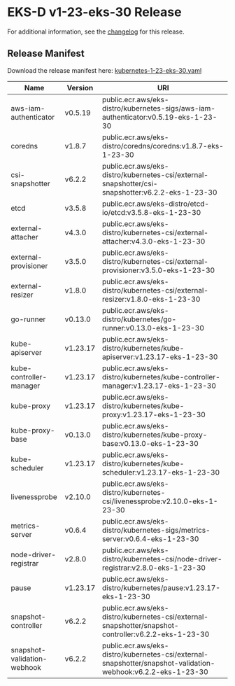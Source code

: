 # EKS-D v1-23-eks-30 Release

For additional information, see the [changelog](CHANGELOG-v1-23-eks-30.md) for this release.

## Release Manifest

Download the release manifest here: [kubernetes-1-23-eks-30.yaml](https://distro.eks.amazonaws.com/kubernetes-1-23/kubernetes-1-23-eks-30.yaml)

| Name | Version | URI |
|------|---------|-----|
| aws-iam-authenticator | v0.5.19 | public.ecr.aws/eks-distro/kubernetes-sigs/aws-iam-authenticator:v0.5.19-eks-1-23-30 |
| coredns | v1.8.7 | public.ecr.aws/eks-distro/coredns/coredns:v1.8.7-eks-1-23-30 |
| csi-snapshotter | v6.2.2 | public.ecr.aws/eks-distro/kubernetes-csi/external-snapshotter/csi-snapshotter:v6.2.2-eks-1-23-30 |
| etcd | v3.5.8 | public.ecr.aws/eks-distro/etcd-io/etcd:v3.5.8-eks-1-23-30 |
| external-attacher | v4.3.0 | public.ecr.aws/eks-distro/kubernetes-csi/external-attacher:v4.3.0-eks-1-23-30 |
| external-provisioner | v3.5.0 | public.ecr.aws/eks-distro/kubernetes-csi/external-provisioner:v3.5.0-eks-1-23-30 |
| external-resizer | v1.8.0 | public.ecr.aws/eks-distro/kubernetes-csi/external-resizer:v1.8.0-eks-1-23-30 |
| go-runner | v0.13.0 | public.ecr.aws/eks-distro/kubernetes/go-runner:v0.13.0-eks-1-23-30 |
| kube-apiserver | v1.23.17 | public.ecr.aws/eks-distro/kubernetes/kube-apiserver:v1.23.17-eks-1-23-30 |
| kube-controller-manager | v1.23.17 | public.ecr.aws/eks-distro/kubernetes/kube-controller-manager:v1.23.17-eks-1-23-30 |
| kube-proxy | v1.23.17 | public.ecr.aws/eks-distro/kubernetes/kube-proxy:v1.23.17-eks-1-23-30 |
| kube-proxy-base | v0.13.0 | public.ecr.aws/eks-distro/kubernetes/kube-proxy-base:v0.13.0-eks-1-23-30 |
| kube-scheduler | v1.23.17 | public.ecr.aws/eks-distro/kubernetes/kube-scheduler:v1.23.17-eks-1-23-30 |
| livenessprobe | v2.10.0 | public.ecr.aws/eks-distro/kubernetes-csi/livenessprobe:v2.10.0-eks-1-23-30 |
| metrics-server | v0.6.4 | public.ecr.aws/eks-distro/kubernetes-sigs/metrics-server:v0.6.4-eks-1-23-30 |
| node-driver-registrar | v2.8.0 | public.ecr.aws/eks-distro/kubernetes-csi/node-driver-registrar:v2.8.0-eks-1-23-30 |
| pause | v1.23.17 | public.ecr.aws/eks-distro/kubernetes/pause:v1.23.17-eks-1-23-30 |
| snapshot-controller | v6.2.2 | public.ecr.aws/eks-distro/kubernetes-csi/external-snapshotter/snapshot-controller:v6.2.2-eks-1-23-30 |
| snapshot-validation-webhook | v6.2.2 | public.ecr.aws/eks-distro/kubernetes-csi/external-snapshotter/snapshot-validation-webhook:v6.2.2-eks-1-23-30 |
